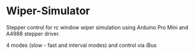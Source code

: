 # Wiper-Simulator

Stepper control for rc window wiper simulation using Arduino Pro Mini and A4988 stepper driver.

4 modes (slow - fast and interval modes) and control via iBus